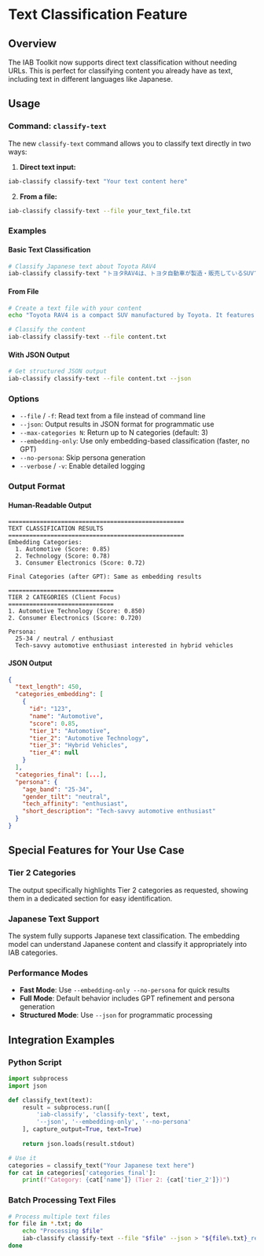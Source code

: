 # Text Classification Feature

## Overview
The IAB Toolkit now supports direct text classification without needing URLs. This is perfect for classifying content you already have as text, including text in different languages like Japanese.

## Usage

### Command: `classify-text`

The new `classify-text` command allows you to classify text directly in two ways:

1. **Direct text input:**
```bash
iab-classify classify-text "Your text content here"
```

2. **From a file:**
```bash
iab-classify classify-text --file your_text_file.txt
```

### Examples

#### Basic Text Classification
```bash
# Classify Japanese text about Toyota RAV4
iab-classify classify-text "トヨタRAV4は、トヨタ自動車が製造・販売しているSUVです。1994年に初代モデルが発売され、現在は5代目となっています。" --embedding-only --no-persona
```

#### From File
```bash
# Create a text file with your content
echo "Toyota RAV4 is a compact SUV manufactured by Toyota. It features advanced safety technology and hybrid engine options." > content.txt

# Classify the content
iab-classify classify-text --file content.txt
```

#### With JSON Output
```bash
# Get structured JSON output
iab-classify classify-text --file content.txt --json
```

### Options

- `--file` / `-f`: Read text from a file instead of command line
- `--json`: Output results in JSON format for programmatic use
- `--max-categories N`: Return up to N categories (default: 3)
- `--embedding-only`: Use only embedding-based classification (faster, no GPT)
- `--no-persona`: Skip persona generation
- `--verbose` / `-v`: Enable detailed logging

### Output Format

#### Human-Readable Output
```
==================================================
TEXT CLASSIFICATION RESULTS
==================================================
Embedding Categories:
  1. Automotive (Score: 0.85)
  2. Technology (Score: 0.78)
  3. Consumer Electronics (Score: 0.72)

Final Categories (after GPT): Same as embedding results

==============================
TIER 2 CATEGORIES (Client Focus)
==============================
1. Automotive Technology (Score: 0.850)
2. Consumer Electronics (Score: 0.720)

Persona:
  25-34 / neutral / enthusiast
  Tech-savvy automotive enthusiast interested in hybrid vehicles
```

#### JSON Output
```json
{
  "text_length": 450,
  "categories_embedding": [
    {
      "id": "123",
      "name": "Automotive",
      "score": 0.85,
      "tier_1": "Automotive",
      "tier_2": "Automotive Technology",
      "tier_3": "Hybrid Vehicles",
      "tier_4": null
    }
  ],
  "categories_final": [...],
  "persona": {
    "age_band": "25-34",
    "gender_tilt": "neutral", 
    "tech_affinity": "enthusiast",
    "short_description": "Tech-savvy automotive enthusiast"
  }
}
```

## Special Features for Your Use Case

### Tier 2 Categories
The output specifically highlights Tier 2 categories as requested, showing them in a dedicated section for easy identification.

### Japanese Text Support
The system fully supports Japanese text classification. The embedding model can understand Japanese content and classify it appropriately into IAB categories.

### Performance Modes
- **Fast Mode**: Use `--embedding-only --no-persona` for quick results
- **Full Mode**: Default behavior includes GPT refinement and persona generation
- **Structured Mode**: Use `--json` for programmatic processing

## Integration Examples

### Python Script
```python
import subprocess
import json

def classify_text(text):
    result = subprocess.run([
        'iab-classify', 'classify-text', text,
        '--json', '--embedding-only', '--no-persona'
    ], capture_output=True, text=True)
    
    return json.loads(result.stdout)

# Use it
categories = classify_text("Your Japanese text here")
for cat in categories['categories_final']:
    print(f"Category: {cat['name']} (Tier 2: {cat['tier_2']})")
```

### Batch Processing Text Files
```bash
# Process multiple text files
for file in *.txt; do
    echo "Processing $file"
    iab-classify classify-text --file "$file" --json > "${file%.txt}_results.json"
done
```
